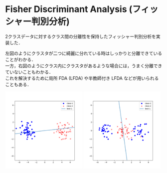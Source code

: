 # Fisher Discriminant Analysis (フィッシャー判別分析)

2クラスデータに対するクラス間の分離性を保持したフィッシャー判別分析を実装した．

左図のようにクラスタが二つに綺麗に分れている時はしっかりと分離できていることがわかる．<br>
一方，右図のようにクラス内にクラスタがあるような場合には，うまく分離できていないこともわかる．<br>
これを解決するために局所 FDA (LFDA) や半教師付き LFDA などが用いられることもある．

<img src="output-data2.png" alt="data2 output" width="49%"> <img src="output-data3.png" alt="data3 output" width="49%">